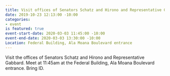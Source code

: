 ```yaml
---
title: Visit offices of Senators Schatz and Hirono and Representative Gabbard
date: 2019-10-23 12:13:00 -10:00
categories:
- event
is featured: true
event-start-date: 2020-03-03 11:45:00 -10:00
event-end-date: 2020-03-03 13:30:00 -10:00
Location: Federal Building, Ala Moana Boulevard entrance
---
```


Visit the offices of Senators Schatz and Hirono and Representative Gabbard.  Meet at 11:45am at the  Federal Building, Ala Moana Boulevard entrance.  Bring ID.
